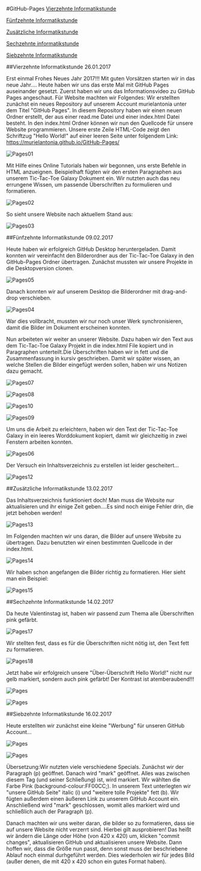 #GitHub-Pages
[Vierzehnte Informatikstunde](#vierzehn)

[Fünfzehnte Informatikstunde](#fünfzehn)

[Zusätzliche Informatikstunde](#zusatz)

[Sechzehnte informatikstunde](#sechzehn)

[Siebzehnte Informatikstunde](#siebzehn)

##Vierzehnte Informatikstunde<a name="vierzehn"><a/>                                                               26.01.2017

Erst einmal Frohes Neues Jahr 2017!!! Mit guten Vorsätzen starten wir in das neue Jahr....
Heute haben wir uns das erste Mal mit GitHub Pages auseinander gesetzt. Zuerst haben wir uns das Informationsvideo zu GitHub Pages angeschaut. Für Website machten wir Folgendes:
Wir erstellten zunächst ein neues Repository auf unserem Account murielantonia unter dem Titel "GitHub Pages". In diesem Repository haben wir einen neuen Ordner erstellt, der aus einer read.me Datei und einer index.html Datei besteht. In den index.html Ordner können wir nun den Quellcode für unsere Website programmieren. Unsere erste Zeile HTML-Code zeigt den Schriftzug "Hello World!" auf einer leeren Seite unter folgendem Link: https://murielantonia.github.io/GitHub-Pages/ 

![Pages01](bilder/Pages01.PNG "Erster Schriftzug")

Mit Hilfe eines Online Tutorials haben wir begonnen, uns erste Befehle in HTML anzueignen. Beispielhaft fügten wir den ersten Paragraphen aus unserem Tic-Tac-Toe Galaxy Dokument ein. Wir nutzten auch das neu errungene Wissen, um passende Überschriften zu formulieren und formatieren.

![Pages02](bilder/Pages02.PNG "Überschriften programmieren")

So sieht unsere Website nach aktuellem Stand aus:

![Pages03](bilder/Pages03.PNG "Erster Paragraph")

##Fünfzehnte Informatikstunde<a name="fünfzehn"><a/>                                                                09.02.2017

Heute haben wir erfolgreich GitHub Desktop heruntergeladen. Damit konnten wir vereinfacht den Bilderordner aus der Tic-Tac-Toe Galaxy in den GitHub-Pages Ordner übertragen.
Zunächst mussten wir unsere Projekte in die Desktopversion clonen.

![Pages05](bilder/Pages05.PNG "Github Desktop")

Danach konnten wir auf unserem Desktop die Bilderordner mit drag-and-drop verschieben.

![Pages04](bilder/Pages04.PNG "Verschieben der Bilder")

War dies vollbracht, mussten wir nur noch unser Werk synchronisieren, damit die Bilder im Dokument erscheinen konnten. 

Nun arbeiteten wir weiter an unserer Website. Dazu haben wir den Text aus dem Tic-Tac-Toe Galaxy Projekt in die index.html File kopiert und in Paragraphen unterteilt.Die Überschriften haben wir in fett und die Zusammenfassung in kursiv geschrieben. Damit wir später wissen, an welche Stellen die Bilder eingefügt werden sollen, haben wir uns Notizen dazu gemacht.

![Pages07](bilder/Pages07.PNG "Paragraphen im Quellcode")

![Pages08](bilder/Pages08.PNG "Fette Überschrift in Quellcode")

![Pages10](bilder/Pages10.PNG "Kursiver Text in Quellcode")

![Pages09](bilder/Pages09.PNG "Übersicht auf Website")

Um uns die Arbeit zu erleichtern, haben wir den Text der Tic-Tac-Toe Galaxy in ein leeres Worddokument kopiert, damit wir gleichzeitig in zwei Fenstern arbeiten konnten.

![Pages06](bilder/Pages06.PNG "Arbeitsweise")

Der Versuch ein Inhaltsverzeichnis zu erstellen ist leider gescheitert...

![Pages12](bilder/Pages12.PNG "Das Scheitern (Damm, damm, damm)")

##Zusätzliche Informatikstunde<a name="zusatz"><a/>                                                                   13.02.2017

Das Inhaltsverzeichnis funktioniert doch! Man muss die Website nur aktualisieren und ihr einige Zeit geben....Es sind noch einige Fehler drin, die jetzt behoben werden!

![Pages13](bilder/Pages13.PNG "Inhaltsverzeichnis klappt!")

Im Folgenden machten wir uns daran, die Bilder auf unsere Website zu übertragen. Dazu benutzten wir einen bestimmten Quellcode in der index.html.

![Pages14](bilder/Pages14.PNG "Quellcode für Bilder in inedx.html")

Wir haben schon angefangen die Bilder richtig zu formatieren. Hier sieht man ein Beispiel:

![Pages15](bilder/Pages15.PNG "Erste formatierte Bilder")

##Sechzehnte Informatikstunde<a name="sechzehn"></a>                                                                    14.02.2017

Da heute Valentinstag ist, haben wir passend zum Thema alle Überschriften pink gefärbt.

![Pages17](bilder/Pages17.PNG "Pinke Überschriften auf Website")

Wir stellten fest, dass es für die Überschriften nicht nötig ist, den Text fett zu formatieren.

![Pages18](bilder/Pages18.PNG "Quellcode für pinke Überschriften")

Jetzt habe wir erfolgreich unsere "Über-Überschrift Hello World!" nicht nur gelb markiert, sondern auch pink gefärbt! Der Kontrast ist atemberaubend!!!

![Pages](bilder/Pages19.PNG "Markiertes Hello World")

![Pages](bilder/Pages20.PNG "Quellcode markiertes Hello World!")

##Siebzehnte Informatikstunde<a name="siebzehn"></a>                                                                  16.02.2017

Heute erstellten wir zunächst eine kleine "Werbung" für unseren GitHub Account...

![Pages](bilder/Pages21.PNG "Werbung")

![Pages](bilder/Pages23.PNG "Quellcode für unsere Werbung")

Übersetzung:Wir nutzten viele verschiedene Specials.
Zunächst wir der Paragraph (p) geöffnet. Danach wird "mark" geöffnet. Alles was zwischen diesem Tag (und seiner Schließung) ist, wird markiert. Wir wählten die Farbe Pink (background-colour:FF00CC;). In unserem Text unterlegten wir "unsere GitHub Seite" italic (i) und "weitere tolle Projekte" fett (b). Wir fügten außerdem einen äußeren Link zu unserem GitHub Account ein. Anschließend wird "mark" geschlossen, womit alles markiert wird und schließlich auch der Paragraph (p).

Danach machten wir uns weiter daran, die bilder so zu formatieren, dass sie auf unsere Website nicht verzerrt sind. Hierbei gilt ausprobieren! Das heißt wir ändern die Länge oder Höhe (von 420 x 420) um, klicken "commit changes", aktualisieren GitHub und aktualisieren unsere Website. Dann hoffen wir, dass die Größe nun passt, denn sonst muss der beschriebene Ablauf noch einmal durhgeführt werden. Dies wiederholen wir für jedes Bild (außer denen, die mit 420 x 420 schon ein gutes Format haben).








